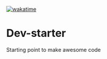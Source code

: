 [![wakatime](https://wakatime.com/badge/github/cdujardin4000/Dev-starter.svg)](https://wakatime.com/badge/github/cdujardin4000/Dev-starter)
# Dev-starter
Starting point to make awesome code

